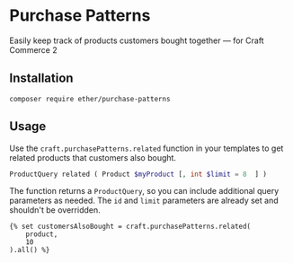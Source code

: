 # Purchase Patterns
Easily keep track of products customers bought together — for Craft Commerce 2

## Installation

`composer require ether/purchase-patterns`

## Usage

Use the `craft.purchasePatterns.related` function in your templates to get related products that customers also bought.

```php
ProductQuery related ( Product $myProduct [, int $limit = 8  ] )
```

The function returns a `ProductQuery`, so you can include additional query parameters as needed. The `id` and `limit` parameters are already set and shouldn't be overridden.

```twig
{% set customersAlsoBought = craft.purchasePatterns.related(
    product,
    10
).all() %}
```